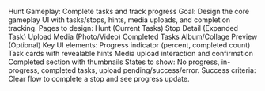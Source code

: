 Hunt Gameplay: Complete tasks and track progress
Goal: Design the core gameplay UI with tasks/stops, hints, media uploads, and completion tracking.
Pages to design:
Hunt (Current Tasks)
Stop Detail (Expanded Task)
Upload Media (Photo/Video)
Completed Tasks
Album/Collage Preview (Optional)
Key UI elements:
Progress indicator (percent, completed count)
Task cards with revealable hints
Media upload interaction and confirmation
Completed section with thumbnails
States to show: No progress, in-progress, completed tasks, upload pending/success/error.
Success criteria: Clear flow to complete a stop and see progress update.